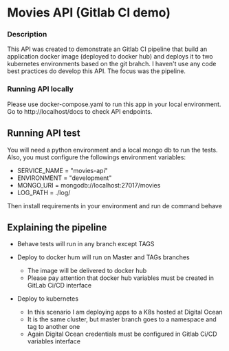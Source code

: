 # Movies API (Gitlab CI demo)

### Description

This API was created to demonstrate an Gitlab CI pipeline that build an application docker image (deployed to docker hub) and deploys it to two kubernetes environments based on the git brahch.
I haven't use any code best practices do develop this API. The focus was the pipeline.

### Running API locally

Please use docker-compose.yaml to run this app in your local environment.
Go to http://localhost/docs to check API endpoints.

## Running API test

You will need a python environment and a local mongo db to run the tests. Also, you must configure the followings environment variables:
- SERVICE_NAME = "movies-api"
- ENVIRONMENT = "development"
- MONGO_URI = mongodb://localhost:27017/movies
- LOG_PATH = ./log/

Then install requirements in your environment and run de command behave


## Explaining the pipeline

- Behave tests will run in any branch except TAGS

  
- Deploy to docker hum will run on Master and TAGs branches
    * The image will be delivered to docker hub
    * Please pay attention that docker hub variables must be created in GitLab Ci/CD interface

    
- Deploy to kubernetes
    * In this scenario I am deploying apps to a K8s hosted at Digital Ocean
    * It is the same cluster, but master branch goes to a namespace and tag to another one
    * Again Digital Ocean credentials must be configured in Gitlab Ci/CD variables interface
    
   
